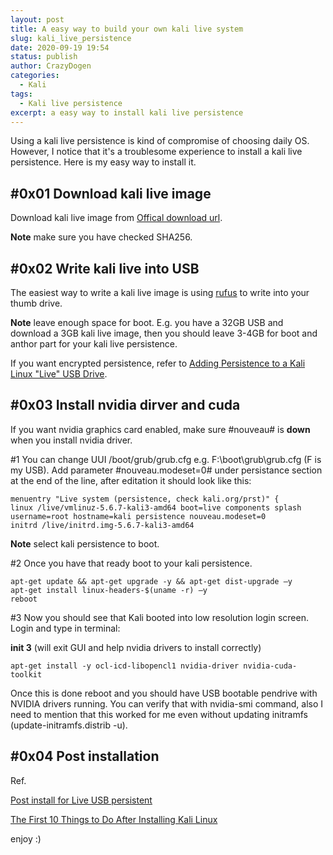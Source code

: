```yaml
---
layout: post
title: A easy way to build your own kali live system
slug: kali_live_persistence
date: 2020-09-19 19:54
status: publish
author: CrazyDogen
categories: 
  - Kali
tags: 
  - Kali live persistence
excerpt: a easy way to install kali live persistence
---
```


Using a kali live persistence is kind of compromise of choosing daily OS.
However, I notice that it's a troublesome experience to install a kali live persistence. Here is my easy way to install it.
## #0x01 Download kali live image
Download kali live image from [Offical download url](https://www.kali.org/downloads/). 

**Note** make sure you have checked SHA256.
## #0x02 Write kali live into USB
The easiest way to write a kali live image is using [rufus](https://rufus.ie/) to write into your thumb drive.

**Note** leave enough space for boot.
E.g. you have a 32GB USB and download a 3GB kali live image, then you should leave 3-4GB for boot and anthor part for your kali live persistence.

If you want encrypted persistence, refer to [Adding Persistence to a Kali Linux "Live" USB Drive](https://www.kali.org/docs/usb/kali-linux-live-usb-persistence/#:~:text=The%20persistent%20data%20is%20stored,article%20will%20show%20you%20how.).

## #0x03 Install nvidia dirver and cuda
If you want nvidia graphics card enabled, make sure #nouveau# is **down** when you install nvidia driver.

#1 You can change  UUI /boot/grub/grub.cfg
e.g. F:\boot\grub\grub.cfg (F is my USB). Add parameter #nouveau.modeset=0# under persistance section at the end of the line, after editation it should look like this:

    menuentry "Live system (persistence, check kali.org/prst)" {
    linux /live/vmlinuz-5.6.7-kali3-amd64 boot=live components splash username=root hostname=kali persistence nouveau.modeset=0
    initrd /live/initrd.img-5.6.7-kali3-amd64
**Note** select kali persistence to boot.

#2 Once you have that ready boot to your kali persistence.
```shell
apt-get update && apt-get upgrade -y && apt-get dist-upgrade –y
apt-get install linux-headers-$(uname -r) –y
reboot
```
#3 Now you should see that Kali booted into low resolution login screen. Login and type in terminal:

**init 3** (will exit GUI and help nvidia drivers to install correctly)
```shell
apt-get install -y ocl-icd-libopencl1 nvidia-driver nvidia-cuda-toolkit
```
Once this is done reboot and you should have USB bootable pendrive with NVIDIA drivers running.
You can verify that with nvidia-smi command, also I need to mention that this worked for me even without updating initramfs (update-initramfs.distrib -u).

## #0x04 Post installation 

Ref.

[Post install for Live USB persistent](https://github.com/leonetolesano/custom-kali-tutorial/wiki/0x03-Post-install-for-Live-USB-persistent)

[The First 10 Things to Do After Installing Kali Linux](https://www.fossmint.com/things-to-do-after-installing-kali-linux/)

enjoy :)
